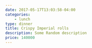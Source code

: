 ```yaml
---
date: 2017-05-17T13:03:58-04:00
categories:
    - lunch
type: dinner
title: Crispy Imperial rolls
description: Some Random description
price: 140000
---
```

